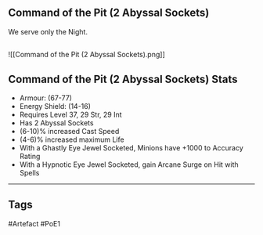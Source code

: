 ## Command of the Pit (2 Abyssal Sockets)
We serve only the Night.
##
![[Command of the Pit (2 Abyssal Sockets).png]]
## Command of the Pit (2 Abyssal Sockets) Stats
- Armour: (67-77)
- Energy Shield: (14-16)
- Requires Level 37, 29 Str, 29 Int
- Has 2 Abyssal Sockets
- (6-10)% increased Cast Speed
- (4-6)% increased maximum Life
- With a Ghastly Eye Jewel Socketed, Minions have +1000 to Accuracy Rating
- With a Hypnotic Eye Jewel Socketed, gain Arcane Surge on Hit with Spells


---
## Tags
#Artefact
#PoE1